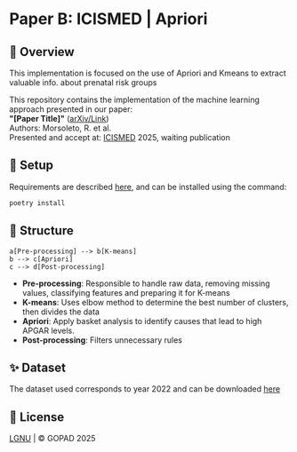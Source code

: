 # Paper B: ICISMED | Apriori

## 📌 Overview

This implementation is focused on the use of Apriori and Kmeans to extract valuable info. about prenatal risk groups 

This repository contains the implementation of the machine learning approach presented in our paper:  
**"[Paper Title]"** ([arXiv/Link]())  
Authors: Morsoleto, R. et al.  
Presented and accept at: [ICISMED](https://www.icismed.org/) 2025, waiting publication

## 🚀 Setup

Requirements are described [here](pyproject.toml), and can be 
installed using the command:

```bash
poetry install
```

## 🔮 Structure

````mermaid
a[Pre-processing] --> b[K-means]
b --> c[Apriori]
c --> d[Post-processing]
````
- **Pre-processing**: Responsible to handle raw data, removing
missing values, classifying features and preparing it for
K-means
- **K-means**: Uses elbow method to determine the best number 
of clusters, then divides the data
- **Apriori**: Apply basket analysis to identify causes that
lead to high APGAR levels.
- **Post-processing**: Filters unnecessary rules


## ✨ Dataset

The dataset used corresponds to year 2022 and can be downloaded [here](https://github.com/GOPAD-Datasus/DB_SINASC)

## 📝 License
[LGNU](LICENSE) | © GOPAD 2025